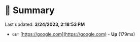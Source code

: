 # 📖 Summary
Last updated: **3/24/2023, 2:18:53 PM**

- `GET` [https://google.com](https://google.com) - **Up** (179ms)

